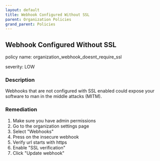 ```yaml
---
layout: default
title: Webhook Configured Without SSL
parent: Organization Policies
grand_parent: Policies
---
```



## Webhook Configured Without SSL
policy name: organization_webhook_doesnt_require_ssl

severity: LOW

### Description
Webhooks that are not configured with SSL enabled could expose your software to man in the middle attacks (MITM).


### Remediation
1. Make sure you have admin permissions
2. Go to the organization settings page
3. Select "Webhooks"
4. Press on the insecure webhook
5. Verify url starts with https
6. Enable "SSL verification"
7. Click "Update webhook"



